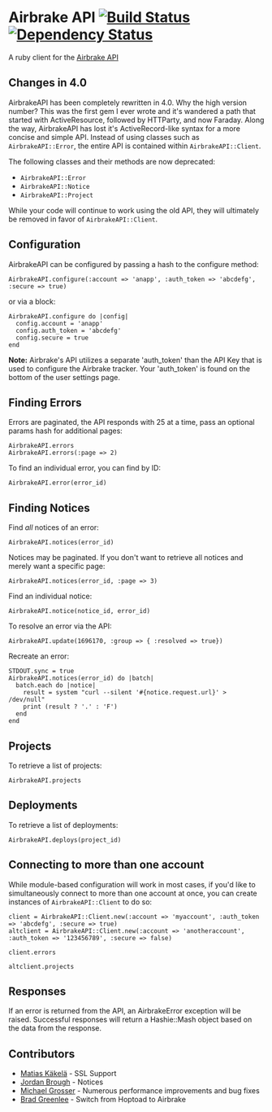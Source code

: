 # Airbrake API [![Build Status](https://secure.travis-ci.org/spagalloco/airbrake-api.png?branch=master)][travis] [![Dependency Status](https://gemnasium.com/spagalloco/airbrake-api.png?travis)][gemnasium]

[travis]: http://travis-ci.org/spagalloco/airbrake-api
[gemnasium]: https://gemnasium.com/spagalloco/airbrake-api

A ruby client for the [Airbrake API](http://help.airbrake.io/kb/api-2/api-overview)

## Changes in 4.0

AirbrakeAPI has been completely rewritten in 4.0.  Why the high version number?
This was the first gem I ever wrote and it's wandered a path that started with
ActiveResource, followed by HTTParty, and now Faraday.  Along the way, AirbrakeAPI
has lost it's ActiveRecord-like syntax for a more concise and simple API.  Instead
of using classes such as `AirbrakeAPI::Error`, the entire API is contained within
`AirbrakeAPI::Client`.

The following classes and their methods are now deprecated:

* `AirbrakeAPI::Error`
* `AirbrakeAPI::Notice`
* `AirbrakeAPI::Project`

While your code will continue to work using the old API, they will ultimately be removed in favor of `AirbrakeAPI::Client`.

## Configuration

AirbrakeAPI can be configured by passing a hash to the configure method:

    AirbrakeAPI.configure(:account => 'anapp', :auth_token => 'abcdefg', :secure => true)

or via a block:

    AirbrakeAPI.configure do |config|
      config.account = 'anapp'
      config.auth_token = 'abcdefg'
      config.secure = true
    end

**Note:**  Airbrake's API utilizes a separate 'auth_token' than the API Key that is used to configure the Airbrake tracker.  Your 'auth_token' is found on the bottom of the user settings page.

## Finding Errors

Errors are paginated, the API responds with 25 at a time, pass an optional params hash for additional pages:

    AirbrakeAPI.errors
    AirbrakeAPI.errors(:page => 2)

To find an individual error, you can find by ID:

    AirbrakeAPI.error(error_id)


## Finding Notices

Find *all* notices of an error:

    AirbrakeAPI.notices(error_id)

Notices may be paginated.  If you don't want to retrieve all notices and merely want a specific page:

    AirbrakeAPI.notices(error_id, :page => 3)

Find an individual notice:

    AirbrakeAPI.notice(notice_id, error_id)

To resolve an error via the API:

    AirbrakeAPI.update(1696170, :group => { :resolved => true})

Recreate an error:

    STDOUT.sync = true
    AirbrakeAPI.notices(error_id) do |batch|
      batch.each do |notice|
        result = system "curl --silent '#{notice.request.url}' > /dev/null"
        print (result ? '.' : 'F')
      end
    end

## Projects

To retrieve a list of projects:

    AirbrakeAPI.projects

## Deployments

To retrieve a list of deployments:

    AirbrakeAPI.deploys(project_id)

## Connecting to more than one account

While module-based configuration will work in most cases, if you'd like to simultaneously connect to more than one account at once, you can create instances of `AirbrakeAPI::Client` to do so:

    client = AirbrakeAPI::Client.new(:account => 'myaccount', :auth_token => 'abcdefg', :secure => true)
    altclient = AirbrakeAPI::Client.new(:account => 'anotheraccount', :auth_token => '123456789', :secure => false)

    client.errors

    altclient.projects

## Responses

If an error is returned from the API, an AirbrakeError exception will be raised.  Successful responses will return a Hashie::Mash object based on the data from the response.

## Contributors

* [Matias Käkelä](https://github.com/massive) - SSL Support
* [Jordan Brough](https://github.com/jordan-brough) - Notices
* [Michael Grosser](https://github.com/grosser) - Numerous performance improvements and bug fixes
* [Brad Greenlee](https://github.com/bgreenlee) - Switch from Hoptoad to Airbrake
